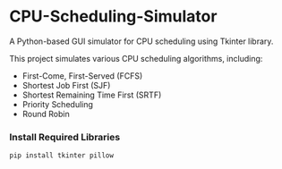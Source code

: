 # CPU-Scheduling-Simulator
A Python-based GUI simulator for CPU scheduling using Tkinter library.

This project simulates various CPU scheduling algorithms, including:
  - First-Come, First-Served (FCFS)
  - Shortest Job First (SJF)
  - Shortest Remaining Time First (SRTF)
  - Priority Scheduling
  - Round Robin

### Install Required Libraries
    pip install tkinter pillow  
